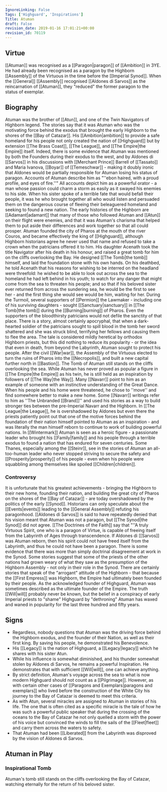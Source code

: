 ```yaml
---
IgnoreLinking: False
Tags: ['Highguard', 'Inspirations']
Title: Atuman
draft: False
revision_date: 2019-01-16 17:01:21+00:00
revision_id: 70119
---
```


## Virtue
[[Atuman]] was recognised as a [[Paragon|paragon]] of [[Ambition]] in 3YE. He had already been recognised as a paragon by the Highborn [[Assembly]] of the Virtuous in the time before the [[Imperial Synod]]. When the [[General]] [[Assembly]] recognised [[Aldones di Sarvos]] as the reincarnation of [[Atuman]], they "reduced" the former paragon to the status of exemplar.
## Biography
Atuman was the brother of [[Atun]], and one of the Twin Navigators of Highborn legend. The stories say that it was Atuman who was the motivating force behind the exodus that brought the early Highborn to the shores of the [[Bay of Catazar]]. His [[Ambition|ambition]] to provide a safe homeland for his people not only created the nation of [[Highguard]] but by extension [[The Brass Coast]], [[The League]], and [[The Empire|the Empire]] itself. Indeed, there is some evidence that Atuman was mentioned by both the Founders during their exodus to the west, and by Aldones di [[Sarvos]] in his discussions with [[Merchant Prince]] Barrell of [[Tassato]] and Maria Ivanova, [[Boyar]] of [[Temeschwar]] - making it doubly ironic that Aldones would be partially responsible for Atuman losing his status of paragon.
Accounts of Atuman describe him as "''ebon haired, with a proud profile, and eyes of fire.''" All accounts depict him as a powerful orator - a man whose passion could charm a storm as easily as it swayed his enemies to his side. When his sister spoke of a terrible fate that would befall their people, it was he who brought together all who would listen and persuaded them on the dangerous course of fleeing their beleaguered homeland and seeking to found a new nation. The early histories of the Highborn are [[Adamant|adamant]] that many of those who followed Atuman and [[Atun]] on their flight were enemies, and that it was Atuman's charisma that helped them to put aside their differences and work together so that all could prosper.
Atuman founded the city of Pharos at the mouth of the river Couros, and became effectively the king of [[Highguard]], although Highborn historians agree he never used that name and refused to take a crown when the patricians offered it to him. His daughter Acenath took the title Navigator after his death in his honour, and raised a great tomb for him on the cliffs overlooking the Bay. He designed [[The Tomb|the tomb]] himself, and laid the foundation stone with his own hands. On his deathbed, he told Acenath that his reasons for wishing to be interred on the headland were threefold: he wished to be able to look out across the sea to the homeland he had left behind in his youth; to watch for any danger that might come from the sea to threaten his people; and so that if his beloved sister ever returned from across the sundering sea, he would be the first to see her - and the first thing she would see would be him, waiting for her.
During the Turmoil, several supporters of [[Permion]] the Lawmaker - including one of his surviving daughters - sought [[Sanctuary|sanctuary]] in [[The Tomb|the tomb]] during the [[Burning|burning]] of Pharos. Even the supporters of the bloodthirsty patricians would not defile the sanctity of that place. There is a story, almost certainly apocryphal, that when a dark-hearted soldier of the patricians sought to spill blood in the tomb her sword shattered and she was struck blind, terrifying her fellows and causing them to flee the area. The tale is considered mildly heretical by orthodox Highborn priests, but this did nothing to reduce its popularity - or the idea that even in death, from beyond the Labyrinth, Atuman sought to protect his people.
After the civil [[War|war]], the Assembly of the Virtuous elected to turn the ruins of Pharos into the [[Necropolis]], and built a new capital further north in [[Bastion]]. The Tomb of Atuman still stands on the cliffs overlooking the sea.
While Atuman has never proved as popular a figure in [[The Empire|the Empire]] as his twin, he is still held as an inspiration by followers of [[The Way|the Way]]. Many [[Navarr]] point to him as an example of someone with an instinctive understanding of the Great Dance. When his people and his home were threatened, he chose to ''move'' and find somewhere better to make a new home. Some [[Navarr]] writings refer to him as ''The Unbranded [[Brand]]'' and used his stories as a way to build stronger ties between the pre-Imperial Navarr and the Highborn. In [[The League|the League]], he is overshadowed by Aldones but even there the priests patiently point out that one of the motive forces behind the foundation of their nation himself pointed to Atuman as an inspiration - and was literally the man himself reborn to continue to work of building powerful nations. In [[Wintermark]] Atuman is seen as a heroic figure - a passionate leader who brought his [[Family|family]] and his people through a terrible exodus to found a nation that has endured for seven centuries. Some Thanes, especially among the [[Steinr]], see in the stories of Atuman an all-too-human leader who never stopped striving to secure the safety and [[Prosperity|prosperity]] of his people - even when his people were squabbling among themselves like spoiled [[Children|children]].
### Controversy
It is unfortunate that his greatest achievements - bringing the Highborn to their new home, founding their nation, and building the great city of Pharos on the shores of the [[Bay of Catazar]] - are today overshadowed by the politics of the early [[Synod]]. Historians can only speculate about the [[Events|events]] leading to the [[General Assembly]] refuting his paragonhood. [[Aldones di Sarvos]] is said to have repeatedly denied that his vision meant that Atuman was not a paragon, but [[The Synod|the Synod]] did not agree. [[The Doctrines of the Faith]] say that "''A truly Virtuous Spirit, one who is a paragon of Virtue, is capable of freeing itself from the Labyrinth of Ages through transcendence. If Aldones di [[Sarvos]] was Atuman reborn, then his spirit could not have freed itself from the Labyrinth, and thus he could not have been a paragon.
There is some evidence that there was more than simply doctrinal disagreement at work in the Synod. Some stories suggest that some of the priests of the other nations had grown weary of what they saw as the presumption of the Highborn Assembly - not only in their role in the Synod. There are certainly stories that speak of the "arrogant" attitude of the Highborn - that because the [[First Empress]] was Highborn, the Empire had ultimately been founded by their people. As the acknowledged founder of Highguard, Atuman was sometimes described as the ultimate founder of the Empire. The truth [[Will|will]] probably never be known, but the belief in a conspiracy of early Imperial priests to "shame" Highguard by "dethroning" Atuman has waxed and waned in popularity for the last three hundred and fifty years.
## Signs
* Regardless, nobody questions that Atuman was the driving force behind the Highborn exodus, and the founder of their Nation, as well as their first king. By saving his people, he demonstrated his Benevolence.
* His [[Legacy]] is the nation of Highguard, a [[Legacy|legacy]] which he shares with his sister Atun.
* While his influence is somewhat diminished, and his thunder somewhat stolen by Aldones di Sarvos, he remains a powerful Inspiration. He demonstrates that with sufficient [[Will|will]], one can achieve anything.
* By strict definition, Atuman's voyage across the sea to what is now modern Highguard should not count as a [[Pilgrimage]]. However, as with certain other cases of [[Paragons and Exemplars|paragons and exemplars]] who lived before the construction of the White City his journey to the Bay of Catazar is deemed to meet this criteria.
* As with Atun, several miracles are assigned to Atuman in stories of his life. The one that is often cited as a specific miracle is the tale of how he was such a powerful public speaker that during the crossing of the oceans to the Bay of Catazar he not only quelled a storm with the power of his voice but convinced the winds to fill the sails of the [[Fleet|fleet]] and carry them across the waters to safety.
* That Atuman had been [[Liberated]] from the Labyrinth was disproved by the vision of Aldones di Sarvos.
## Atuman in Play
### Inspirational Tomb
Atuman's tomb still stands on the cliffs overlooking the Bay of Catazar, watching eternally for the return of his beloved sister.